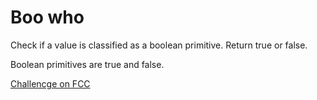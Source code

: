 # Boo who


Check if a value is classified as a boolean primitive. Return true or false.

Boolean primitives are true and false.


[Challencge on FCC](https://www.freecodecamp.com/challenges/boo-who)


